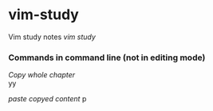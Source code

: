 # vim-study
Vim study notes
*vim study*

<h3>Commands in command line (not in editing mode)</h3> 

*Copy whole chapter*  
yy

*paste copyed content*
p 



